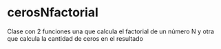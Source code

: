 # cerosNfactorial
Clase con 2 funciones una que calcula el factorial de un número N y otra que calcula la cantidad de ceros en el resultado
